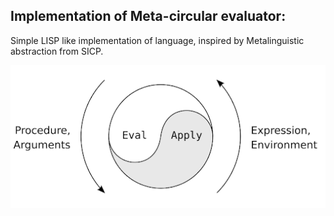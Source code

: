 ## Implementation of Meta-circular evaluator:

Simple LISP like implementation of language, inspired by Metalinguistic abstraction from SICP.

![Meta-circular evaluator](unnamed.png?raw=true)